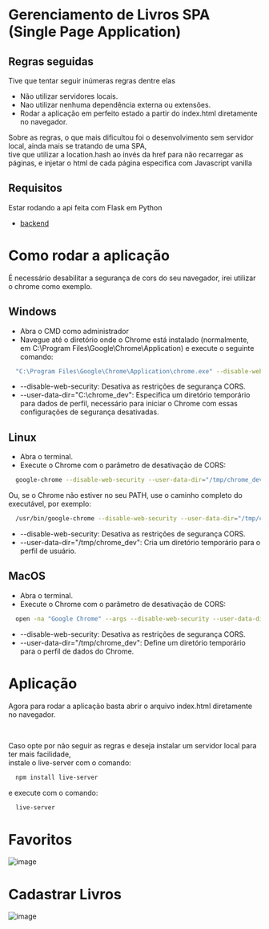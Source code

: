 # Gerenciamento de Livros SPA (Single Page Application)



## Regras seguidas
  Tive que tentar seguir inúmeras regras dentre elas
  - Não utilizar servidores locais.
  - Nao utilizar nenhuma dependência externa ou extensões.
  - Rodar a aplicação em perfeito estado a partir do index.html diretamente no navegador.

  Sobre as regras, o que mais dificultou foi o desenvolvimento sem servidor local, ainda mais se tratando de uma SPA, <br>
  tive que utilizar a location.hash ao invés da href para não recarregar as páginas, e injetar o html de cada página especifica com Javascript vanilla

## Requisitos 
  Estar rodando a api feita com Flask em Python 
  - [backend](https://github.com/rcnweb/puc_mvp/tree/main/gerenciamento_livros/backend)

# Como rodar a aplicação
  É necessário desabilitar a segurança de cors do seu navegador, irei utilizar o chrome como exemplo.

## Windows
  - Abra o CMD como administrador 
  - Navegue até o diretório onde o Chrome está instalado (normalmente, em C:\Program Files\Google\Chrome\Application) e execute o seguinte comando:
  ```bash
    "C:\Program Files\Google\Chrome\Application\chrome.exe" --disable-web-security --user-data-dir="C:\chrome_dev"
  ```
   - --disable-web-security: Desativa as restrições de segurança CORS.
   - --user-data-dir="C:\chrome_dev": Especifica um diretório temporário para dados de perfil, necessário para iniciar o Chrome com essas configurações de segurança desativadas.

## Linux
  - Abra o terminal.
  - Execute o Chrome com o parâmetro de desativação de CORS:
  ```bash
    google-chrome --disable-web-security --user-data-dir="/tmp/chrome_dev"
  ```
Ou, se o Chrome não estiver no seu PATH, use o caminho completo do executável, por exemplo:
  ```bash
    /usr/bin/google-chrome --disable-web-security --user-data-dir="/tmp/chrome_dev"
  ```
  - --disable-web-security: Desativa as restrições de segurança CORS.
  - --user-data-dir="/tmp/chrome_dev": Cria um diretório temporário para o perfil de usuário.

## MacOS
  - Abra o terminal.
  - Execute o Chrome com o parâmetro de desativação de CORS:
  ```bash
    open -na "Google Chrome" --args --disable-web-security --user-data-dir="/tmp/chrome_dev"
  ```
  - --disable-web-security: Desativa as restrições de segurança CORS.
  - --user-data-dir="/tmp/chrome_dev": Define um diretório temporário para o perfil de dados do Chrome.

# Aplicação
Agora para rodar a aplicação basta abrir o arquivo index.html diretamente no navegador. <br>

<br>

Caso opte por não seguir as regras e deseja instalar um servidor local para ter mais facilidade, <br>
instale o live-server com o comando: <br>
```bash
  npm install live-server
```
e execute com o comando:
```bash
  live-server
```

# Favoritos
![image](https://github.com/user-attachments/assets/229e7650-f3f2-4498-a873-860e64299c3f)

# Cadastrar Livros
![image](https://github.com/user-attachments/assets/8fc10c00-1363-4595-bac9-9f4032225e06)

